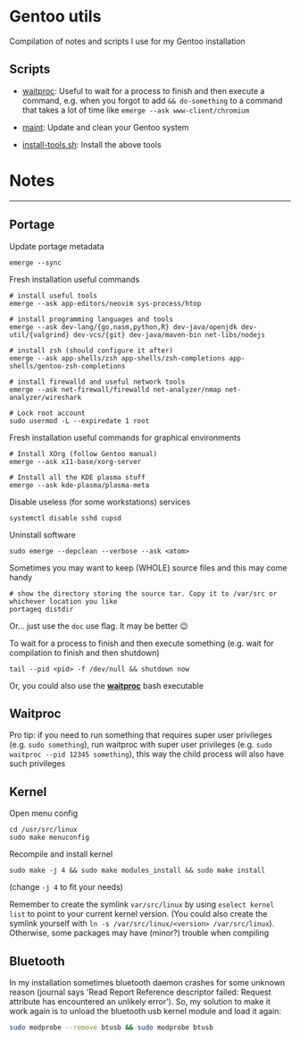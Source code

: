# Gentoo utils

Compilation of notes and scripts I use for my Gentoo installation

## Scripts

- [waitproc](./waitproc/waitproc.go): Useful to wait for a process to finish and then execute a command, e.g. when you forgot to add `&& do-something` to a command that takes a lot of time like `emerge --ask www-client/chromium`

- [maint](./maintenance.sh): Update and clean your Gentoo system

- [install-tools.sh](./install-tools.sh): Install the above tools


# Notes

--------

## Portage

Update portage metadata

```shell
emerge --sync
```

Fresh installation useful commands

```shell
# install useful tools
emerge --ask app-editors/neovim sys-process/htop

# install programming languages and tools
emerge --ask dev-lang/{go,nasm,python,R} dev-java/openjdk dev-util/{valgrind} dev-vcs/{git} dev-java/maven-bin net-libs/nodejs

# install zsh (should configure it after)
emerge --ask app-shells/zsh app-shells/zsh-completions app-shells/gentoo-zsh-completions

# install firewalld and useful network tools
emerge --ask net-firewall/firewalld net-analyzer/nmap net-analyzer/wireshark

# Lock root account
sudo usermod -L --expiredate 1 root
```

Fresh installation useful commands for graphical environments
```shell
# Install XOrg (follow Gentoo manual)
emerge --ask x11-base/xorg-server

# Install all the KDE plasma stuff
emerge --ask kde-plasma/plasma-meta
```

Disable useless (for some workstations) services

```shell
systemctl disable sshd cupsd
```

Uninstall software

```shell
sudo emerge --depclean --verbose --ask <atom>
```

Sometimes you may want to keep (WHOLE) source files and this may come handy

```shell
# show the directory storing the source tar. Copy it to /var/src or whichever location you like
portageq distdir
```

Or... just use the `doc` use flag. It may be better 😉


To wait for a process to finish and then execute something
(e.g. wait for compilation to finish and then shutdown)

```
tail --pid <pid> -f /dev/null && shutdown now
```

Or, you could also use the [**waitproc**](./waitproc) bash executable

## Waitproc

Pro tip: if you need to run something that requires super user privileges (e.g. `sudo something`), run waitproc with super user privileges (e.g. `sudo waitproc --pid 12345 something`), this way the child process will also have such privileges

## Kernel

Open menu config

```
cd /usr/src/linux
sudo make menuconfig
```

Recompile and install kernel

```
sudo make -j 4 && sudo make modules_install && sudo make install
```

(change `-j 4` to fit your needs)


Remember to create the symlink `var/src/linux` by using `eselect kernel list` to point to your current kernel version.
(You could also create the symlink yourself with `ln -s /var/src/linux/<version> /var/src/linux`).
Otherwise, some packages may have (minor?) trouble when compiling

## Bluetooth

In my installation sometimes bluetooth daemon crashes for some unknown reason
(journal says 'Read Report Reference descriptor failed: Request attribute has encountered an unlikely error').
So, my solution to make it work again is to unload the bluetooth usb kernel module and load it again:

```bash
sudo modprobe --remove btusb && sudo modprobe btusb
```
